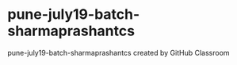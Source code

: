 # pune-july19-batch-sharmaprashantcs
pune-july19-batch-sharmaprashantcs created by GitHub Classroom

